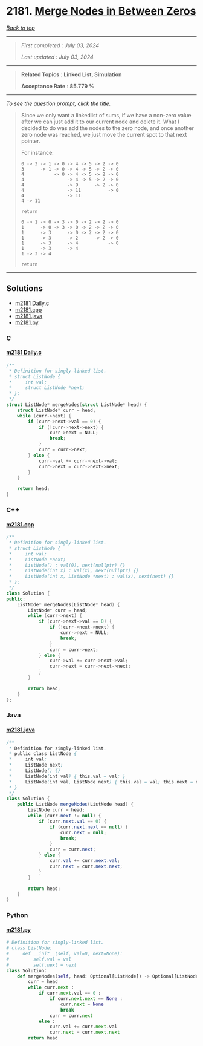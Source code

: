 # 2181. [Merge Nodes in Between Zeros](<https://leetcode.com/problems/merge-nodes-in-between-zeros>)

*[Back to top](<../README.md>)*

------

> *First completed : July 03, 2024*
>
> *Last updated : July 03, 2024*


------

> **Related Topics** : **Linked List, Simulation**
>
> **Acceptance Rate** : **85.779 %**


------

*To see the question prompt, click the title.*

> Since we only want a linkedlist of sums, if we have a non-zero value 
> after we can just add it to our current node and delete it. What I 
> decided to do was add the nodes to the zero node, and once another 
> zero node was reached, we just move the current spot to that next pointer.
> 
> For instance:
> ```
> 0 -> 3 -> 1 -> 0 -> 4 -> 5 -> 2 -> 0
> 3      -> 1 -> 0 -> 4 -> 5 -> 2 -> 0
> 4           -> 0 -> 4 -> 5 -> 2 -> 0
> 4                -> 4 -> 5 -> 2 -> 0
> 4                -> 9      -> 2 -> 0
> 4                -> 11          -> 0
> 4                -> 11
> 4 -> 11
> 
> return
> ```
> 
> ```
> 0 -> 1 -> 0 -> 3 -> 0 -> 2 -> 2 -> 0
> 1      -> 0 -> 3 -> 0 -> 2 -> 2 -> 0
> 1      -> 3      -> 0 -> 2 -> 2 -> 0
> 1      -> 3      -> 2      -> 2 -> 0
> 1      -> 3      -> 4           -> 0
> 1      -> 3      -> 4
> 1 -> 3 -> 4
> 
> return
> ```
> 
> 

------

## Solutions

- [m2181 Daily.c](<../my-submissions/m2181 Daily.c>)
- [m2181.cpp](<../my-submissions/m2181.cpp>)
- [m2181.java](<../my-submissions/m2181.java>)
- [m2181.py](<../my-submissions/m2181.py>)
### C
#### [m2181 Daily.c](<../my-submissions/m2181 Daily.c>)
```C
/**
 * Definition for singly-linked list.
 * struct ListNode {
 *     int val;
 *     struct ListNode *next;
 * };
 */
struct ListNode* mergeNodes(struct ListNode* head) {
    struct ListNode* curr = head;
    while (curr->next) {
        if (curr->next->val == 0) {
            if (!curr->next->next) {
                curr->next = NULL;
                break;
            }
            curr = curr->next;
        } else {
            curr->val += curr->next->val;
            curr->next = curr->next->next;
        }
    }

    return head;
}
```

### C++
#### [m2181.cpp](<../my-submissions/m2181.cpp>)
```C++
/**
 * Definition for singly-linked list.
 * struct ListNode {
 *     int val;
 *     ListNode *next;
 *     ListNode() : val(0), next(nullptr) {}
 *     ListNode(int x) : val(x), next(nullptr) {}
 *     ListNode(int x, ListNode *next) : val(x), next(next) {}
 * };
 */
class Solution {
public:
    ListNode* mergeNodes(ListNode* head) {
        ListNode* curr = head;
        while (curr->next) {
            if (curr->next->val == 0) {
                if (!curr->next->next) {
                    curr->next = NULL;
                    break;
                }
                curr = curr->next;
            } else {
                curr->val += curr->next->val;
                curr->next = curr->next->next;
            }
        }

        return head;
    }
};
```

### Java
#### [m2181.java](<../my-submissions/m2181.java>)
```Java
/**
 * Definition for singly-linked list.
 * public class ListNode {
 *     int val;
 *     ListNode next;
 *     ListNode() {}
 *     ListNode(int val) { this.val = val; }
 *     ListNode(int val, ListNode next) { this.val = val; this.next = next; }
 * }
 */
class Solution {
    public ListNode mergeNodes(ListNode head) {
        ListNode curr = head;
        while (curr.next != null) {
            if (curr.next.val == 0) {
                if (curr.next.next == null) {
                    curr.next = null;
                    break;
                }
                curr = curr.next;
            } else {
                curr.val += curr.next.val;
                curr.next = curr.next.next;
            }
        }

        return head;
    }
}
```

### Python
#### [m2181.py](<../my-submissions/m2181.py>)
```Python
# Definition for singly-linked list.
# class ListNode:
#     def __init__(self, val=0, next=None):
#         self.val = val
#         self.next = next
class Solution:
    def mergeNodes(self, head: Optional[ListNode]) -> Optional[ListNode]:
        curr = head
        while curr.next :
            if curr.next.val == 0 :
                if curr.next.next == None :
                    curr.next = None
                    break
                curr = curr.next
            else :
                curr.val += curr.next.val
                curr.next = curr.next.next
        return head
```

